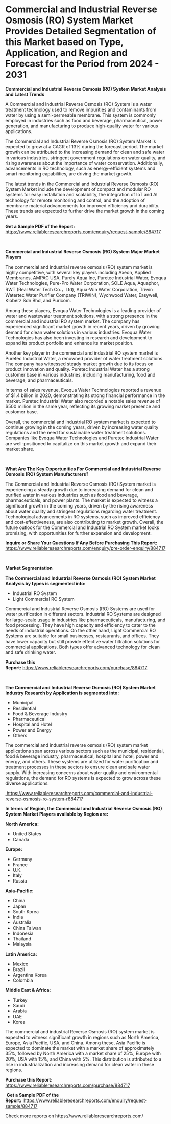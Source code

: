 <p><h1>Commercial and Industrial Reverse Osmosis (RO) System Market Provides Detailed Segmentation of this Market based on Type, Application, and Region and Forecast for the Period from 2024 - 2031</h1></p><p><strong>Commercial and Industrial Reverse Osmosis (RO) System Market Analysis and Latest Trends</strong></p>
<p><p>A Commercial and Industrial Reverse Osmosis (RO) System is a water treatment technology used to remove impurities and contaminants from water by using a semi-permeable membrane. This system is commonly employed in industries such as food and beverage, pharmaceutical, power generation, and manufacturing to produce high-quality water for various applications.</p><p>The Commercial and Industrial Reverse Osmosis (RO) System Market is expected to grow at a CAGR of 13% during the forecast period. The market growth can be attributed to the increasing demand for clean and safe water in various industries, stringent government regulations on water quality, and rising awareness about the importance of water conservation. Additionally, advancements in RO technology, such as energy-efficient systems and smart monitoring capabilities, are driving the market growth.</p><p>The latest trends in the Commercial and Industrial Reverse Osmosis (RO) System Market include the development of compact and modular RO systems for easy installation and scalability, the integration of IoT and AI technology for remote monitoring and control, and the adoption of membrane material advancements for improved efficiency and durability. These trends are expected to further drive the market growth in the coming years.</p></p>
<p><strong>Get a Sample PDF of the Report:&nbsp;</strong> <a href="https://www.reliableresearchreports.com/enquiry/request-sample/884717">https://www.reliableresearchreports.com/enquiry/request-sample/884717</a></p>
<p>&nbsp;</p>
<p><strong>Commercial and Industrial Reverse Osmosis (RO) System Major Market Players</strong></p>
<p><p>The commercial and industrial reverse osmosis (RO) system market is highly competitive, with several key players including Axeon, Applied Membranes, AMPAC USA, Purely Aqua Inc, Puretec Industrial Water, Evoqua Water Technologies, Pure-Pro Water Corporation, SOLE Aqua, Aquaphor, RWT (Real Water Tech Co.，Ltd), Aqua-Win Water Corporation, Triwin Watertec Water Purifier Company (TRIWIN), Wychwood Water, Easywell, Kloberz Sdn Bhd, and Puricom.</p><p>Among these players, Evoqua Water Technologies is a leading provider of water and wastewater treatment solutions, with a strong presence in the commercial and industrial RO system market. The company has experienced significant market growth in recent years, driven by growing demand for clean water solutions in various industries. Evoqua Water Technologies has also been investing in research and development to expand its product portfolio and enhance its market position.</p><p>Another key player in the commercial and industrial RO system market is Puretec Industrial Water, a renowned provider of water treatment solutions. The company has witnessed steady market growth due to its focus on product innovation and quality. Puretec Industrial Water has a strong customer base in various industries, including manufacturing, food and beverage, and pharmaceuticals.</p><p>In terms of sales revenue, Evoqua Water Technologies reported a revenue of $1.4 billion in 2020, demonstrating its strong financial performance in the market. Puretec Industrial Water also recorded a notable sales revenue of $500 million in the same year, reflecting its growing market presence and customer base.</p><p>Overall, the commercial and industrial RO system market is expected to continue growing in the coming years, driven by increasing water quality regulations and the need for sustainable water treatment solutions. Companies like Evoqua Water Technologies and Puretec Industrial Water are well-positioned to capitalize on this market growth and expand their market share.</p></p>
<p>&nbsp;</p>
<p><strong>What Are The Key Opportunities For Commercial and Industrial Reverse Osmosis (RO) System Manufacturers?</strong></p>
<p><p>The Commercial and Industrial Reverse Osmosis (RO) System market is experiencing a steady growth due to increasing demand for clean and purified water in various industries such as food and beverage, pharmaceuticals, and power plants. The market is expected to witness a significant growth in the coming years, driven by the rising awareness about water quality and stringent regulations regarding water treatment. Technological advancements in RO systems, such as improved efficiency and cost-effectiveness, are also contributing to market growth. Overall, the future outlook for the Commercial and Industrial RO System market looks promising, with opportunities for further expansion and development.</p></p>
<p><strong>Inquire or Share Your Questions If Any Before Purchasing This Report:</strong> <a href="https://www.reliableresearchreports.com/enquiry/pre-order-enquiry/884717">https://www.reliableresearchreports.com/enquiry/pre-order-enquiry/884717</a></p>
<p>&nbsp;</p>
<p><strong>Market Segmentation</strong></p>
<p><strong>The Commercial and Industrial Reverse Osmosis (RO) System Market Analysis by types is segmented into:</strong></p>
<p><ul><li>Industrial RO System</li><li>Light Commercial RO System</li></ul></p>
<p><p>Commercial and Industrial Reverse Osmosis (RO) Systems are used for water purification in different sectors. Industrial RO Systems are designed for large-scale usage in industries like pharmaceuticals, manufacturing, and food processing. They have high capacity and efficiency to cater to the needs of industrial operations. On the other hand, Light Commercial RO Systems are suitable for small businesses, restaurants, and offices. They have lower capacity but still provide effective water filtration solutions for commercial applications. Both types offer advanced technology for clean and safe drinking water.</p></p>
<p><strong>Purchase this Report:&nbsp;</strong><a href="https://www.reliableresearchreports.com/purchase/884717">https://www.reliableresearchreports.com/purchase/884717</a></p>
<p>&nbsp;</p>
<p><strong>The Commercial and Industrial Reverse Osmosis (RO) System Market Industry Research by Application is segmented into:</strong></p>
<p><ul><li>Municipal</li><li>Residential</li><li>Food & Beverage Industry</li><li>Pharmaceutical</li><li>Hospital and Hotel</li><li>Power and Energy</li><li>Others</li></ul></p>
<p><p>The commercial and industrial reverse osmosis (RO) system market applications span across various sectors such as the municipal, residential, food & beverage industry, pharmaceutical, hospital and hotel, power and energy, and others. These systems are utilized for water purification and treatment processes in these sectors to ensure clean and safe water supply. With increasing concerns about water quality and environmental regulations, the demand for RO systems is expected to grow across these diverse applications.</p></p>
<p><a href="https://www.reliableresearchreports.com/commercial-and-industrial-reverse-osmosis-ro-system-r884717">&nbsp;https://www.reliableresearchreports.com/commercial-and-industrial-reverse-osmosis-ro-system-r884717</a></p>
<p><strong>In terms of Region, the Commercial and Industrial Reverse Osmosis (RO) System Market Players available by Region are:</strong></p>
<p>
    <p> <strong> North America: </strong>
        <ul>
            <li>United States</li>
            <li>Canada</li>
        </ul>
        </p> 
    <p> <strong> Europe: </strong>
        <ul>
            <li>Germany</li>
            <li>France</li>
            <li>U.K.</li>
            <li>Italy</li>
            <li>Russia</li>
        </ul>
        </p> 
    <p> <strong> Asia-Pacific: </strong>
        <ul>
            <li>China</li>
            <li>Japan</li>
            <li>South Korea</li>
            <li>India</li>
            <li>Australia</li>
            <li>China Taiwan</li>
            <li>Indonesia</li>
            <li>Thailand</li>
            <li>Malaysia</li>
        </ul>
        </p> 
    <p> <strong> Latin America: </strong>
        <ul>
            <li>Mexico</li>
            <li>Brazil</li>
            <li>Argentina Korea</li>
            <li>Colombia</li>
        </ul>
        </p> 
    <p> <strong> Middle East & Africa: </strong>
        <ul>
            <li>Turkey</li>
            <li>Saudi</li>
            <li>Arabia</li>
            <li>UAE</li>
            <li>Korea</li>
        </ul>
    </p>
    </p>
<p><p>The commercial and industrial Reverse Osmosis (RO) system market is expected to witness significant growth in regions such as North America, Europe, Asia Pacific, USA, and China. Among these, Asia Pacific is expected to dominate the market with a market share of approximately 35%, followed by North America with a market share of 25%, Europe with 20%, USA with 15%, and China with 5%. This distribution is attributed to a rise in industrialization and increasing demand for clean water in these regions.</p></p>
<p><strong>Purchase this Report: </strong><a href="https://www.reliableresearchreports.com/purchase/884717">https://www.reliableresearchreports.com/purchase/884717</a></p>
<p>&nbsp;<strong>Get a Sample PDF of the Report:&nbsp;&nbsp;</strong><a href="https://www.reliableresearchreports.com/enquiry/request-sample/884717">https://www.reliableresearchreports.com/enquiry/request-sample/884717</a></p>
<p><strong></strong></p>
<p>Check more reports on https://www.reliableresearchreports.com/</p>